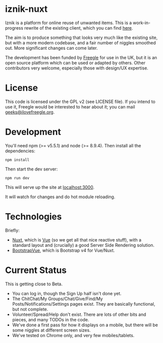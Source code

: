 # iznik-nuxt

Iznik is a platform for online reuse of unwanted items.  This is a work-in-progress rewrite of
the existing client, which you can find [here](https://github.com/Freegle/iznik-client).  

The aim is to produce 
something that looks very much like the existing site, but with a more modern codebase, and a fair number of
niggles smoothed out.  More significant changes can come later.  

The development has been funded by [Freegle](https://www.ilovefreegle.org) for use in the UK, 
but it is an open source platform which can be used or adapted by others.  Other contributors very welcome,
especially those with design/UX expertise.

License
=======

This code is licensed under the GPL v2 (see LICENSE file).  If you intend to use it, Freegle would be interested to
hear about it; you can mail <geeks@ilovefreegle.org>.

# Development

You'll need npm (>= v5.5.1) and node (>= 8.9.4).  Then install all the dependencies:
```
npm install
```

Then start the dev server:
```
npm run dev
```

This will serve up the site at [localhost:3000](http://localhost:3000).

It will watch for changes and do hot module reloading.

# Technologies

Briefly:
* [Nuxt](https://nuxtjs.org), which is [Vue](https://vuejs.org/) (so we get all 
that nice reactive stuff), with a standard layout and (crucially) a good Server Side 
Rendering solution.
* [BootstrapVue](https://bootstrap-vue.js.org/), which is Bootstrap v4 for Vue/Nuxt. 

# Current Status

This is getting close to Beta.
* You can log in, though the Sign Up half isn't done yet.
* The ChitChat/My Groups/Chat/Give/Find/My Posts/Notifications/Settings pages exist.  They are basically functional, but not complete.
* Volunteer/Spread/Help don't exist.  There are lots of other bits and pieces, and many TODOs in the code.
* We've done a first pass for how it displays on a mobile, but there will be some niggles at different screen sizes.
* We've tested on Chrome only, and very few mobiles/tablets.

